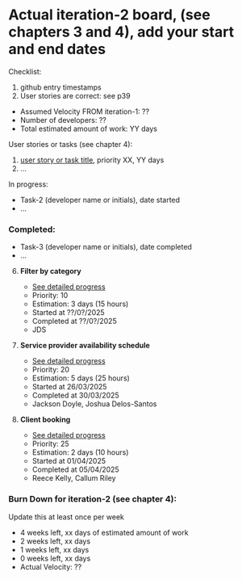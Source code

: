 # Actual iteration-2 board, (see chapters 3 and 4), add your start and end dates 

Checklist: 
1. github entry timestamps
2. User stories are correct: see p39

* Assumed Velocity FROM iteration-1: ?? 
* Number of developers: ??
* Total estimated amount of work: YY days

User stories or tasks (see chapter 4):
1. [user story or task title](./user_stories/user_story_01_title.md), priority XX, YY days 
2. ...

In progress:
* Task-2 (developer name or initials), date started
* ...

### Completed:
* Task-3 (developer name or initials), date completed
* ...
6. **Filter by category**
    - [See detailed progress](user_stories/iter2_us_06_client_filter_cat.md)
    - Priority: 10
    - Estimation: 3 days (15 hours) 
    - Started at ??/0?/2025
    - Completed at ??/0?/2025
    - JDS
7. **Service provider availability schedule**
    - [See detailed progress](user_stories/iter2_us_07_sp_availability_schedule.md)
    - Priority: 20
    - Estimation: 5 days (25 hours)
    - Started at 26/03/2025
    - Completed at 30/03/2025
    - Jackson Doyle, Joshua Delos-Santos

8. **Client booking**
    - [See detailed progress](user_stories/iter2_us_08_client_book_service.md)
    - Priority: 25
    - Estimation: 2 days (10 hours)
    - Started at 01/04/2025
    - Completed at 05/04/2025
    - Reece Kelly, Callum Riley

### Burn Down for iteration-2 (see chapter 4):
Update this at least once per week
* 4 weeks left, xx days of estimated amount of work 
* 2 weeks left, xx days
* 1 weeks left, xx days
* 0 weeks left, xx days
* Actual Velocity: ?? 